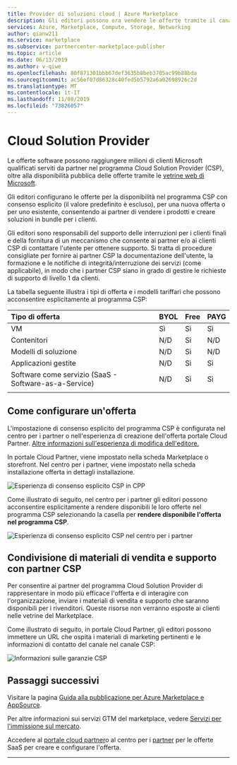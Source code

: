 ```yaml
---
title: Provider di soluzioni cloud | Azure Marketplace
description: Gli editori possono ora vendere le offerte tramite il canale partner Microsoft CSP
services: Azure, Marketplace, Compute, Storage, Networking
author: qianw211
ms.service: marketplace
ms.subservice: partnercenter-marketplace-publisher
ms.topic: article
ms.date: 06/13/2019
ms.author: v-qiwe
ms.openlocfilehash: 80f871301bbb67def3635b8beb3705ac99b88bda
ms.sourcegitcommit: ac56ef07d86328c40fed5b5792a6a02698926c2d
ms.translationtype: MT
ms.contentlocale: it-IT
ms.lasthandoff: 11/08/2019
ms.locfileid: "73826057"
---
```

# <a name="cloud-solution-providers"></a>Cloud Solution Provider

Le offerte software possono raggiungere milioni di clienti Microsoft qualificati serviti da partner nel programma Cloud Solution Provider (CSP), oltre alla disponibilità pubblica delle offerte tramite le [vetrine web di Microsoft](https://docs.microsoft.com/azure/marketplace/comparing-appsource-azure-marketplace).

Gli editori configurano le offerte per la disponibilità nel programma CSP con consenso esplicito (il valore predefinito è escluso), per una nuova offerta o per uno esistente, consentendo ai partner di vendere i prodotti e creare soluzioni in bundle per i clienti.

Gli editori sono responsabili del supporto delle interruzioni per i clienti finali e della fornitura di un meccanismo che consente ai partner e/o ai clienti CSP di contattare l'utente per ottenere supporto. Si tratta di procedure consigliate per fornire ai partner CSP la documentazione dell'utente, la formazione e le notifiche di integrità/interruzione dei servizi (come applicabile), in modo che i partner CSP siano in grado di gestire le richieste di supporto di livello 1 da clienti.

La tabella seguente illustra i tipi di offerta e i modelli tariffari che possono acconsentire esplicitamente al programma CSP:

| **Tipo di offerta**    | **BYOL**  |  **Free** | **PAYG**   |
| :---------------- | :---------|:----------|:-----------|
| VM  | Sì | Sì | Sì |
| Contenitori | N/D | Sì | N/D |
| Modelli di soluzione | N/D | Sì | N/D |
| Applicazioni gestite | N/D | Sì | Sì |
| Software come servizio (SaaS - Software-as-a-Service) | N/D | Sì | Sì |
|   |   |   |

## <a name="how-to-configure-an-offering"></a>Come configurare un'offerta

L'impostazione di consenso esplicito del programma CSP è configurata nel centro per i partner o nell'esperienza di creazione dell'offerta portale Cloud Partner. [Altre informazioni sull'esperienza di modifica dell'editore.](https://www.microsoftpartnercommunity.com/t5/Azure-Marketplace-and-AppSource/Cloud-Marketplace-In-Partner-Center/m-p/9738#M293)

In portale Cloud Partner, viene impostato nella scheda Marketplace o storefront. Nel centro per i partner, viene impostato nella scheda installazione offerta in dettagli installazione.

![Esperienza di consenso esplicito CSP in CPP](media/marketplace-publishers-guide/csp-opt-in.png)

Come illustrato di seguito, nel centro per i partner gli editori possono acconsentire esplicitamente a rendere disponibili le loro offerte nel programma CSP selezionando la casella per **rendere disponibile l'offerta nel programma CSP**.

![Esperienza di consenso esplicito CSP nel centro per i partner](media/marketplace-publishers-guide/pc-csp-opt-in.png)

## <a name="sharing-sales-and-support-materials-with-csp-partners"></a>Condivisione di materiali di vendita e supporto con partner CSP

Per consentire ai partner del programma Cloud Solution Provider di rappresentare in modo più efficace l'offerta e di interagire con l'organizzazione, inviare i materiali di vendita e supporto che saranno disponibili per i rivenditori. Queste risorse non verranno esposte ai clienti nelle vetrine del Marketplace.

Come illustrato di seguito, in portale Cloud Partner, gli editori possono immettere un URL che ospita i materiali di marketing pertinenti e le informazioni di contatto del canale nel canale CSP:

![Informazioni sulle garanzie CSP](media/marketplace-publishers-guide/cpp-csp-information.png)

## <a name="next-steps"></a>Passaggi successivi

Visitare la pagina [Guida alla pubblicazione per Azure Marketplace e AppSource](https://docs.microsoft.com/azure/marketplace/marketplace-publishers-guide).

Per altre informazioni sui servizi GTM del marketplace, vedere [Servizi per l'immissione sul mercato](https://partner.microsoft.com/reach-customers/gtm).

Accedere al [portale cloud partner](https://cloudpartner.azure.com/)o al centro per i [partner](https://partner.microsoft.com/dashboard/account/v3/enrollment/introduction/azureisv) per le offerte SaaS per creare e configurare l'offerta.

---
